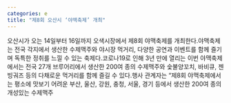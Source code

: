 ```yaml
---
categories: e
title: "제8회 오산시 ‘야맥축제’ 개최"
---
```

오산시가 오는 14일부터 16일까지 오색시장에서 제8회 야맥축제를 개최한다.야맥축제는 전국 각지에서 생산한 수제맥주와 야시장 먹거리, 다양한 공연과 이벤트를 함께 즐기며 독특한 정취를 느낄 수 있는 축제다.코로나19로 인해 3년 만에 열리는 이번 야맥축제에서는 전국 27개 브루어리에서 생산한 200여 종의 수제맥주와 숯불양꼬치, 바비큐, 젠빙궈즈 등의 다채로운 먹거리를 함께 즐길 수 있다.행사 관계자는 “제8회 야맥축제에서는 평소에 맛보기 어려운 부산, 울산, 강원, 충청, 서울, 경기 등에서 생산한 200여 종의 개성있는 수제맥주